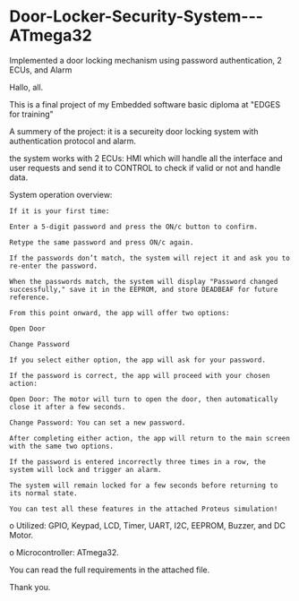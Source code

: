 # Door-Locker-Security-System---ATmega32
Implemented a door locking mechanism using password authentication, 2 ECUs, and Alarm

Hallo, all.

This is a final project of my Embedded software basic diploma at "EDGES for training"

A summery of the project: it is a secureity door locking system with authentication protocol and alarm.

the system works with 2 ECUs: HMI which will handle all the interface and user requests and send it to CONTROL to check if valid or not and handle data.
  
  System operation overview:

    If it is your first time:
    
    Enter a 5-digit password and press the ON/c button to confirm.
    
    Retype the same password and press ON/c again.
    
    If the passwords don’t match, the system will reject it and ask you to re-enter the password.
    
    When the passwords match, the system will display "Password changed successfully," save it in the EEPROM, and store DEADBEAF for future reference.
    
    From this point onward, the app will offer two options:
    
    Open Door
    
    Change Password
    
    If you select either option, the app will ask for your password.
    
    If the password is correct, the app will proceed with your chosen action:
    
    Open Door: The motor will turn to open the door, then automatically close it after a few seconds.
    
    Change Password: You can set a new password.
    
    After completing either action, the app will return to the main screen with the same two options.
    
    If the password is entered incorrectly three times in a row, the system will lock and trigger an alarm.
    
    The system will remain locked for a few seconds before returning to its normal state.
    
    You can test all these features in the attached Proteus simulation!


o	Utilized: GPIO, Keypad, LCD, Timer, UART, I2C, EEPROM, Buzzer, and DC Motor.

o Microcontroller: ATmega32.

You can read the full requirements in the attached file.

Thank you.

